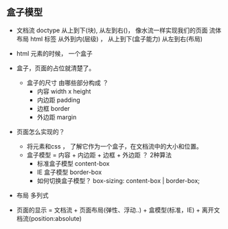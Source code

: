 ## 盒子模型

- 文档流
  doctype 
  从上到下(块), 从左到右()， 像水流一样实现我们的页面 流体布局
  html 标签 从外到内(层级) ， 从上到下(盒子能力) 从左到右(布局)
- html 元素的时候， 一个盒子
- 盒子，页面的占位就清楚了。
   - 盒子的尺寸 由哪些部分构成 ？
     - 内容 width x height 
     - 内边距 padding
     - 边框 border
     - 外边距 margin
    
- 页面怎么实现的？
  - 将元素和css ， 了解它作为一个盒子，在文档流中的大小和位置。
  - 盒子模型 = 内容 + 内边距 + 边框 + 外边距 ？
    2种算法 
    - 标准盒子模型 content-box
    - IE 盒子模型 border-box
    - 如何切换盒子模型？
      box-sizing: content-box | border-box;

- 布局
  多列式

- 页面的显示 = 文档流 + 页面布局(弹性、浮动..) + 盒模型(标准，IE) + 
离开文档流(position:absolute)